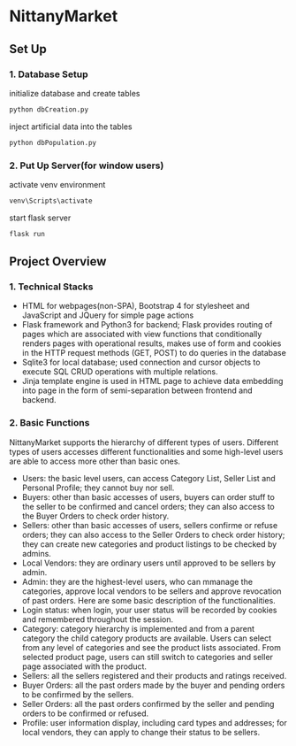 # NittanyMarket

## Set Up
### 1. Database Setup
initialize database and create tables
```python
python dbCreation.py
```
inject artificial data into the tables
```python
python dbPopulation.py
```
### 2. Put Up Server(for window users)
activate venv environment
```bash
venv\Scripts\activate
```
start flask server
```bash
flask run
```
## Project Overview
### 1. Technical Stacks
- HTML for webpages(non-SPA), Bootstrap 4 for stylesheet and JavaScript and JQuery for simple page actions
- Flask framework and Python3 for backend; Flask provides routing of pages which are associated with view functions that conditionally renders pages with operational results, makes use of form and cookies in the HTTP request methods (GET, POST) to do queries in the database
- Sqlite3 for local database; used connection and cursor objects to execute SQL CRUD operations with multiple relations.
- Jinja template engine is used in HTML page to achieve data embedding into page in the form of semi-separation between frontend and backend.
### 2. Basic Functions
NittanyMarket supports the hierarchy of different types of users. Different types of users accesses different functionalities and some high-level users are able to access more other than basic ones.
- Users: the basic level users, can access Category List, Seller List and Personal Profile; they cannot buy nor sell.
- Buyers: other than basic accesses of users, buyers can order stuff to the seller to be confirmed and cancel orders; they can also access to the Buyer Orders to check order history.
- Sellers: other than basic accesses of users, sellers confirme or refuse orders; they can also access to the Seller Orders to check order history; they can create new categories and product listings to be checked by admins.
- Local Vendors: they are ordinary users until approved to be sellers by admin.
- Admin: they are the highest-level users, who can mmanage the categories, approve local vendors to be sellers and approve revocation of past orders.
Here are some basic description of the functionalities.
- Login status: when login, your user status will be recorded by cookies and remembered throughout the session.
- Category: category hierarchy is implemented and from a parent category the child category products are available. Users can select from any level of categories and see the product lists associated. From selected product page, users can still switch to categories and seller page associated with the product.
- Sellers: all the sellers registered and their products and ratings received.
- Buyer Orders: all the past orders made by the buyer and pending orders to be confirmed by the sellers.
- Seller Orders: all the past orders confirmed by the seller and pending orders to be confirmed or refused.
- Profile: user information display, including card types and addresses; for local vendors, they can apply to change their status to be sellers.
